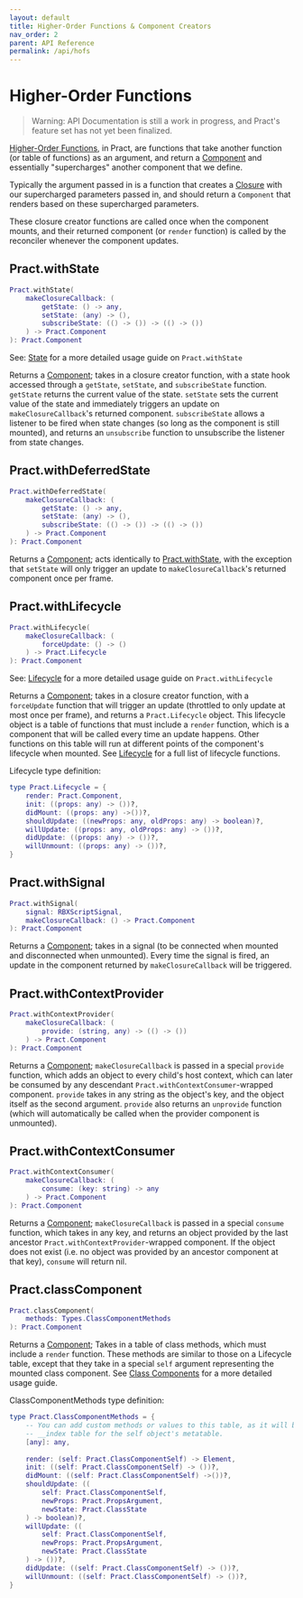 ```yaml
---
layout: default
title: Higher-Order Functions & Component Creators
nav_order: 2
parent: API Reference
permalink: /api/hofs
---
```


# Higher-Order Functions

> Warning: API Documentation is still a work in progress, and Pract's feature set has not yet been finalized.

[Higher-Order Functions](../basic/state#higher-order-functions), in Pract, are functions that take another function (or table of functions) as an argument, and return a [Component](../basic/components) and essentially "supercharges" another component that we define.

Typically the argument passed in is a function that creates a [Closure](https://en.wikipedia.org/wiki/Closure_(computer_programming)) with our supercharged parameters passed in, and should return a `Component` that renders based on these supercharged parameters.

These closure creator functions are called once when the component mounts, and their returned component (or `render` function) is called by the reconciler whenever the component updates.

## Pract.withState

```lua
Pract.withState(
	makeClosureCallback: (
		getState: () -> any,
		setState: (any) -> (),
		subscribeState: (() -> ()) -> (() -> ())
	) -> Pract.Component
): Pract.Component
```

See: [State](../basic/state) for a more detailed usage guide on `Pract.withState`

Returns a [Component](../basic/components); takes in a closure creator function, with a state hook accessed through a `getState`, `setState`, and `subscribeState` function.
`getState` returns the current value of the state. `setState` sets the current value of the state and immediately triggers an update on `makeClosureCallback`'s returned component. `subscribeState` allows a listener to be fired when state changes (so long as the component is still mounted), and returns an `unsubscribe` function to unsubscribe the listener from state changes.

## Pract.withDeferredState

```lua
Pract.withDeferredState(
	makeClosureCallback: (
		getState: () -> any,
		setState: (any) -> (),
		subscribeState: (() -> ()) -> (() -> ())
	) -> Pract.Component
): Pract.Component
```

Returns a [Component](../basic/components); acts identically to [Pract.withState](#practwithstate), with the exception that `setState` will only trigger an update to `makeClosureCallback`'s returned component once per frame.

## Pract.withLifecycle

```lua
Pract.withLifecycle(
	makeClosureCallback: (
        forceUpdate: () -> ()
    ) -> Pract.Lifecycle
): Pract.Component
```

See: [Lifecycle](../basic/lifecycle) for a more detailed usage guide on `Pract.withLifecycle`

Returns a [Component](../basic/components); takes in a closure creator function, with a `forceUpdate` function that will trigger an update (throttled to only update at most once per frame), and returns a `Pract.Lifecycle` object. This lifecycle object is a table of functions that must include a `render` function, which is a component that will be called every time an update happens. Other functions on this table will run at different points of the component's lifecycle when mounted. See [Lifecycle](../basic/lifecycle#putting-it-all-together) for a full list of lifecycle functions.

Lifecycle type definition:
```lua
type Pract.Lifecycle = {
	render: Pract.Component,
	init: ((props: any) -> ())?,
	didMount: ((props: any) ->())?,
	shouldUpdate: ((newProps: any, oldProps: any) -> boolean)?,
	willUpdate: ((props: any, oldProps: any) -> ())?,
	didUpdate: ((props: any) -> ())?,
	willUnmount: ((props: any) -> ())?,
}
```

## Pract.withSignal

```lua
Pract.withSignal(
	signal: RBXScriptSignal,
	makeClosureCallback: () -> Pract.Component
): Pract.Component
```

Returns a [Component](../basic/components); takes in a signal (to be connected when mounted and disconnected when unmounted). Every time the signal is fired, an update in the component returned by `makeClosureCallback` will be triggered.

## Pract.withContextProvider

```lua
Pract.withContextProvider(
	makeClosureCallback: (
		provide: (string, any) -> (() -> ())
	) -> Pract.Component
): Pract.Component
```

Returns a [Component](../basic/components); `makeClosureCallback` is passed in a special `provide` function, which adds an object to every child's host context, which can later be consumed by any descendant `Pract.withContextConsumer`-wrapped component. `provide` takes in any string as the object's key, and the object itself as the second argument. `provide` also returns an `unprovide` function (which will automatically be called when the provider component is unmounted).

## Pract.withContextConsumer

```lua
Pract.withContextConsumer(
	makeClosureCallback: (
		consume: (key: string) -> any
	) -> Pract.Component
): Pract.Component
```

Returns a [Component](../basic/components); `makeClosureCallback` is passed in a special `consume` function, which takes in any key, and returns an  object provided by the last ancestor `Pract.withContextProvider`-wrapped component. If the object does not exist (i.e. no object was provided by an ancestor component at that key), `consume` will return nil.

## Pract.classComponent

```lua
Pract.classComponent(
    methods: Types.ClassComponentMethods
): Pract.Component
```

Returns a [Component](../basic/components); Takes in a table of class methods, which must include a `render` function. These methods are similar to those on a Lifecycle table, except that they take in a special `self` argument representing the mounted class component. See [Class Components](../basic/classcomponents) for a more detailed usage guide.

ClassComponentMethods type definition:
```lua
type Pract.ClassComponentMethods = {
	-- You can add custom methods or values to this table, as it will be used as the
	-- __index table for the self object's metatable.
	[any]: any,
    
	render: (self: Pract.ClassComponentSelf) -> Element,
	init: ((self: Pract.ClassComponentSelf) -> ())?,
	didMount: ((self: Pract.ClassComponentSelf) ->())?,
	shouldUpdate: ((
		self: Pract.ClassComponentSelf,
		newProps: Pract.PropsArgument,
		newState: Pract.ClassState
	) -> boolean)?,
	willUpdate: ((
		self: Pract.ClassComponentSelf,
		newProps: Pract.PropsArgument,
		newState: Pract.ClassState
	) -> ())?,
	didUpdate: ((self: Pract.ClassComponentSelf) -> ())?,
	willUnmount: ((self: Pract.ClassComponentSelf) -> ())?,
}
```